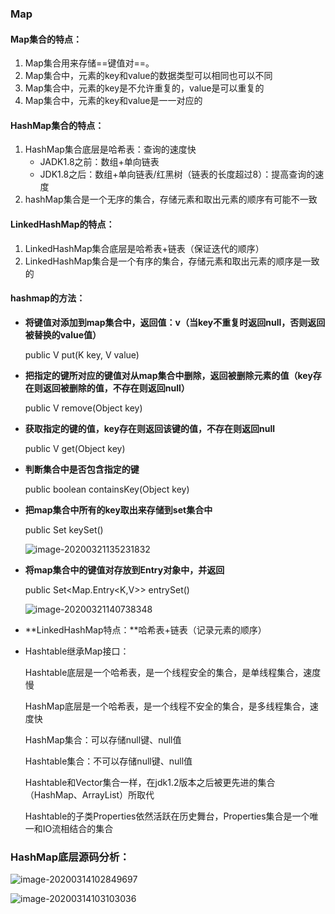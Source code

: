 ### **Map**

#### Map集合的特点：

1. Map集合用来存储==键值对==。
2. Map集合中，元素的key和value的数据类型可以相同也可以不同
3. Map集合中，元素的key是不允许重复的，value是可以重复的
4. Map集合中，元素的key和value是一一对应的



#### HashMap集合的特点：

1. HashMap集合底层是哈希表：查询的速度快
   * JADK1.8之前：数组+单向链表
   * JDK1.8之后：数组+单向链表/红黑树（链表的长度超过8）：提高查询的速度
2. hashMap集合是一个无序的集合，存储元素和取出元素的顺序有可能不一致



#### LinkedHashMap的特点：

1. LinkedHashMap集合底层是哈希表+链表（保证迭代的顺序）
2. LinkedHashMap集合是一个有序的集合，存储元素和取出元素的顺序是一致的



#### hashmap的方法：

* **将键值对添加到map集合中，返回值：v（当key不重复时返回null，否则返回被替换的value值）**

  public	V	put(K key, V value)

* **把指定的键所对应的键值对从map集合中删除，返回被删除元素的值（key存在则返回被删除的值，不存在则返回null）**

  public	V	remove(Object key)

* **获取指定的键的值，key存在则返回该键的值，不存在则返回null**

  public	V	get(Object key)

* **判断集合中是否包含指定的键**

  public	boolean	containsKey(Object key)

* **把map集合中所有的key取出来存储到set集合中**

  public	Set<K>	keySet()

  ![image-20200321135231832](C:\Users\86159\AppData\Roaming\Typora\typora-user-images\image-20200321135231832.png)

* **将map集合中的键值对存放到Entry对象中，并返回**

  public	Set<Map.Entry<K,V>>	entrySet()

  ![image-20200321140738348](C:\Users\86159\AppData\Roaming\Typora\typora-user-images\image-20200321140738348.png)



* **LinkedHashMap特点：**哈希表+链表（记录元素的顺序）

* Hashtable继承Map接口：

  Hashtable底层是一个哈希表，是一个线程安全的集合，是单线程集合，速度慢

  HashMap底层是一个哈希表，是一个线程不安全的集合，是多线程集合，速度快

  HashMap集合：可以存储null键、null值

  Hashtable集合：不可以存储null键、null值

  Hashtable和Vector集合一样，在jdk1.2版本之后被更先进的集合（HashMap、ArrayList）所取代

  Hashtable的子类Properties依然活跃在历史舞台，Properties集合是一个唯一和IO流相结合的集合

### HashMap底层源码分析：

![image-20200314102849697](C:\Users\86159\AppData\Roaming\Typora\typora-user-images\image-20200314102849697.png)

![image-20200314103103036](C:\Users\86159\AppData\Roaming\Typora\typora-user-images\image-20200314103103036.png)